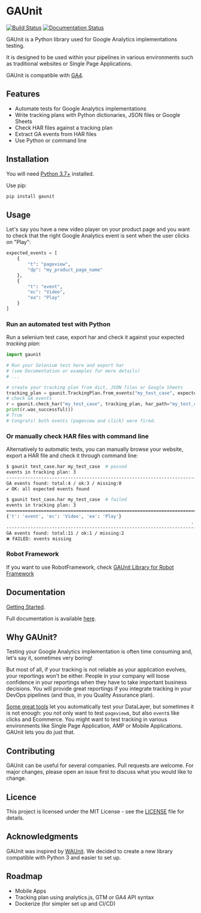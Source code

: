# GAUnit

[![Build Status](https://travis-ci.org/VinceCabs/GAUnit.svg?branch=master)](https://travis-ci.org/VinceCabs/GAUnit)
[![Documentation Status](https://readthedocs.org/projects/gaunit/badge/?version=latest)](https://gaunit.readthedocs.io/en/latest/?badge=latest)

GAUnit is a Python library used for Google Analytics implementations testing.

It is designed to be used within your pipelines in various environments such as traditional websites or Single Page Applications.

GAUnit is compatible with [GA4](https://developers.google.com/analytics/devguides/collection/ga4).

## Features

- Automate tests for Google Analytics implementations
- Write tracking plans with Python dictionaries, JSON files or Google Sheets
- Check HAR files against a tracking plan
- Extract GA events from HAR files
- Use Python or command line

## Installation

You will need [Python 3.7+](https://www.python.org/downloads/) installed.

Use pip:

```sh
pip install gaunit
```

## Usage

Let's say you have a new video player on your product page and you want
to check that the right Google Analytics event is sent when the user clicks on "Play":

```python
expected_events = [
    {
        "t": "pageview",
        "dp": "my_product_page_name"
    },
    {
        "t": "event",
        "ec": "Video",
        "ea": "Play"
    }
]
```

### Run an automated test with Python

Run a selenium test case, export har and check it against your expected _tracking plan_:

```python
import gaunit

# Run your Selenium test here and export har
# (see Documentation or examples for more details)
# ...

# create your tracking plan from dict, JSON files or Google Sheets
tracking_plan = gaunit.TrackingPlan.from_events("my_test_case", expected_events)
# check GA events
r = gaunit.check_har("my_test_case", tracking_plan, har_path="my_test_case.har")
print(r.was_successful())
# True
# Congrats! both events (pageview and click) were fired.
```

### Or manually check HAR files with command line

Alternatively to automatic tests, you can manually browse your website, export a
HAR file and check it through command line:

```sh
$ gaunit test_case.har my_test_case  # passed
events in tracking plan: 3
--------------------------------------------------------------------------------
GA events found: total:4 / ok:3 / missing:0
✔ OK: all expected events found

$ gaunit test_case.har my_test_case  # failed
events in tracking plan: 3
================================================================================
{'t': 'event', 'ec': 'Video', 'ea': 'Play'}
                                                                     ... missing
--------------------------------------------------------------------------------
GA events found: total:11 / ok:1 / missing:2
❌ FAILED: events missing
```

### Robot Framework

If you want to use RobotFramework, check [GAUnit Library for Robot Framework](https://github.com/VinceCabs/robotframework-gaunitlibrary)

## Documentation

[Getting Started](https://gaunit.readthedocs.io/en/latest/getting_started.html).

Full documentation is available [here](https://gaunit.readthedocs.io/).

## Why GAUnit?

Testing your Google Analytics implementation is often time consuming and, let's say it, sometimes very boring!

But most of all, if your tracking is not reliable as your application evolves, your reportings won't be either. People in your company will loose confidence in your reportings when they have to take important business decisions. You will provide great reportings if you integrate tracking in your DevOps pipelines (and thus, in you Quality Assurance plan).

[Some great tools](https://www.simoahava.com/analytics/automated-tests-for-google-tag-managers-datalayer/) let you automatically test your DataLayer, but sometimes it is not enough: you not only want to test `pageview`s, but also `event`s like clicks and Ecommerce. You might want to test tracking in various environments like Single Page Application, AMP or Mobile Applications. GAUnit lets you do just that.

## Contributing

GAUnit can be useful for several companies. Pull requests are welcome. For major changes, please open an issue first to discuss what you would like to change.

## Licence

This project is licensed under the MIT License - see the [LICENSE](LICENCE) file for details.

## Acknowledgments

GAUnit was inspired by [WAUnit](https://github.com/joaolcorreia/WAUnit). We decided to create a new library compatible with Python 3 and easier to set up.

## Roadmap

- Mobile Apps
- Tracking plan using analytics.js, GTM or GA4 API syntax
- Dockerize (for simpler set up and CI/CD)
